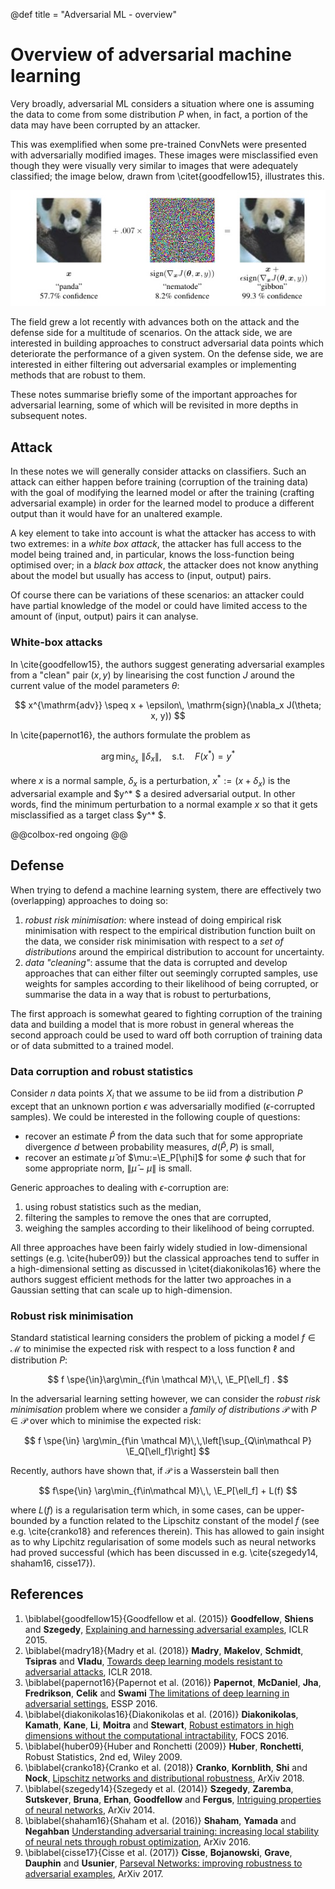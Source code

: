 @def title = "Adversarial ML - overview"

# Overview of adversarial machine learning

Very broadly, adversarial ML considers a situation where one is assuming the data to come from some distribution $P$ when, in fact, a portion of the data may have been corrupted by an attacker.

This was exemplified when some pre-trained ConvNets were presented with adversarially modified images.
These images were misclassified even though they were visually very similar to  images that were adequately classified; the image below, drawn from \citet{goodfellow15}, illustrates this.

![](/assets/csml/advml/advnoise.jpg)

The field grew a lot recently with advances both on the attack and the defense side for a multitude of scenarios.
On the attack side, we are interested in building approaches to construct adversarial data points which deteriorate the performance of a given system.
On the defense side, we are interested in either filtering out adversarial examples or implementing methods that are robust to them.

These notes summarise briefly some of the important approaches for adversarial learning, some of which will be revisited in more depths in subsequent notes.

## Attack

In these notes we will generally consider attacks on classifiers.
Such an attack can either happen before training (corruption of the training data) with the goal of modifying the learned model or after the training (crafting adversarial example) in order for the learned model to produce a different output than it would have for an unaltered example.

A key element to take into account is what the attacker has access to with two extremes: in a _white box attack_, the attacker has full access to the model being trained and, in particular, knows the loss-function being optimised over;
in a _black box attack_, the attacker does not know anything about the model but usually has access to (input, output) pairs.

Of course there can be variations of these scenarios: an attacker could have partial knowledge of the model or could have limited access to the amount of (input, output) pairs it can analyse.

### White-box attacks

In \cite{goodfellow15}, the authors suggest generating adversarial examples from a "clean" pair $(x, y)$ by linearising the cost function $J$ around the current value of the model parameters $\theta$:

$$ x^{\mathrm{adv}} \speq x + \epsilon\, \mathrm{sign}(\nabla_x J(\theta; x, y)) $$

In \cite{papernot16}, the authors formulate the problem as

$$ \arg\min_{\delta_{x}}\,\,\|\delta_x\|, \quad \text{s.t.}\quad F(x^* ) = y^* $$

where $x$ is a normal sample, $\delta_x$ is a perturbation, $x^* := (x+\delta_x)$ is the adversarial example and $y^* $ a desired adversarial output.
In other words, find the minimum perturbation to a normal example $x$ so that it gets misclassified as a target class $y^* $.

@@colbox-red
ongoing
@@


## Defense

When trying to defend a machine learning system, there are effectively two (overlapping) approaches to doing so:

1. _robust risk minimisation_: where instead of doing empirical risk minimisation with respect to the empirical distribution function built on the data, we consider risk minimisation with respect to a _set of distributions_ around the empirical distribution to account for uncertainty.
1. _data "cleaning"_: assume that the data is corrupted and develop approaches that can either filter out seemingly corrupted samples, use weights for samples according to their likelihood of being corrupted, or summarise the data in a way that is robust to perturbations,

The first approach is somewhat geared to fighting corruption of the training data and building a model that is more robust in general whereas the second approach could be used to ward off both corruption of training data or of data submitted to a trained model.


### Data corruption and robust statistics

Consider $n$ data points $X_i$ that we assume to be iid from a distribution $P$ except that an unknown portion $\epsilon$ was adversarially modified ($\epsilon$-corrupted samples).
We could be interested in the following couple of questions:

* recover an estimate $\hat P$ from the data such that for some appropriate divergence $d$ between probability measures, $d(\hat P, P)$ is small,
* recover an estimate $\hat\mu$ of $\mu:=\E_P[\phi]$ for some $\phi$ such that for some appropriate norm, $\|\hat\mu - \mu\|$ is small.

Generic approaches to dealing with $\epsilon$-corruption are:

1. using robust statistics such as the median,
1. filtering the samples to remove the ones that are corrupted,
1. weighing the samples according to their likelihood of being corrupted.

All three approaches have been fairly widely studied in low-dimensional settings (e.g. \cite{huber09}) but the classical approaches tend to suffer in a high-dimensional setting as discussed in \citet{diakonikolas16} where the authors suggest efficient methods for the latter two approaches in a Gaussian setting that can scale up to high-dimension.

### Robust risk minimisation

Standard statistical learning considers the problem of picking a model $f \in \mathcal M$ to minimise the expected risk with respect to a loss function $\ell$ and distribution $P$:

$$ f \spe{\in}\arg\min_{f\in \mathcal M}\,\, \E_P[\ell_f] . $$

In the adversarial learning setting however, we can consider the _robust risk minimisation_ problem where we consider a _family of distributions_ $\mathcal P$ with $P\in \mathcal P$ over which to minimise the expected risk:

$$ f \spe{\in} \arg\min_{f\in \mathcal M}\,\,\left[\sup_{Q\in\mathcal P} \E_Q[\ell_f]\right] $$

Recently, authors have shown that, if $\mathcal P$ is a Wasserstein ball then

$$ f\spe{\in} \arg\min_{f\in\mathcal M}\,\, \E_P[\ell_f] + L(f) $$

where $L(f)$ is a regularisation term which, in some cases, can be upper-bounded by a function related to the Lipschitz constant of the model $f$ (see e.g. \cite{cranko18} and references therein).
This has allowed to gain insight as to why Lipchitz regularisation of some models such as neural networks had proved successful (which has been discussed in e.g. \cite{szegedy14, shaham16, cisse17}).

## References

1. \biblabel{goodfellow15}{Goodfellow et al. (2015)} **Goodfellow**, **Shiens** and **Szegedy**, [Explaining and harnessing adversarial examples](https://ai.google/research/pubs/pub43405), ICLR 2015.
1. \biblabel{madry18}{Madry et al. (2018)} **Madry**, **Makelov**, **Schmidt**, **Tsipras** and **Vladu**, [Towards deep learning models resistant to adversarial attacks](https://arxiv.org/abs/1706.06083), ICLR 2018.
1. \biblabel{papernot16}{Papernot et al. (2016)} **Papernot**, **McDaniel**, **Jha**, **Fredrikson**, **Celik** and **Swami** [The limitations of deep learning in adversarial settings](https://arxiv.org/pdf/1511.07528.pdf), ESSP 2016.
1. \biblabel{diakonikolas16}{Diakonikolas et al. (2016)} **Diakonikolas**, **Kamath**, **Kane**, **Li**, **Moitra** and **Stewart**, [Robust estimators in high dimensions without the computational intractability](https://arxiv.org/pdf/1604.06443.pdf), FOCS 2016.
1. \biblabel{huber09}{Huber and Ronchetti (2009)} **Huber**, **Ronchetti**, Robust Statistics, 2nd ed, Wiley 2009.
1. \biblabel{cranko18}{Cranko et al. (2018)} **Cranko**, **Kornblith**, **Shi** and **Nock**, [Lipschitz networks and distributional robustness](https://arxiv.org/abs/1809.01129), ArXiv 2018.
1. \biblabel{szegedy14}{Szegedy et al. (2014)} **Szegedy**, **Zaremba**, **Sutskever**, **Bruna**, **Erhan**, **Goodfellow** and **Fergus**, [Intriguing properties of neural networks](https://arxiv.org/pdf/1312.6199.pdf), ArXiv 2014.
1. \biblabel{shaham16}{Shaham et al. (2016)} **Shaham**, **Yamada** and **Negahban** [Understanding adversarial training: increasing local stability of neural nets through robust optimization](https://arxiv.org/pdf/1511.05432.pdf), ArXiv 2016.
1. \biblabel{cisse17}{Cisse et al. (2017)} **Cisse**, **Bojanowski**, **Grave**, **Dauphin** and **Usunier**, [Parseval Networks: improving robustness to adversarial examples](https://arxiv.org/abs/1704.08847), ArXiv 2017.
